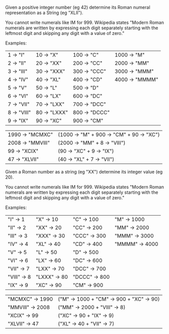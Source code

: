 

Given a positive integer number (eg 42) determine
its Roman numeral representation as a String (eg "XLII").

You cannot write numerals like IM for 999.
Wikipedia states "Modern Roman numerals are written by
expressing each digit separately starting with the
leftmost digit and skipping any digit with a value of zero."

Examples:


| | | | |
|:-----------|:-------------|:--------------|:-----------|
|1 ->    "I" | 10 ->    "X" | 100 ->    "C" | 1000 ->    "M"|
|2 ->   "II" | 20 ->   "XX" | 200 ->   "CC" | 2000 ->   "MM"|
|3 ->  "III" | 30 ->  "XXX" | 300 ->  "CCC" | 3000 ->  "MMM"|
|4 ->   "IV" | 40 ->   "XL" | 400 ->   "CD" | 4000 -> "MMMM"|
|5 ->    "V" | 50 ->    "L" | 500 ->    "D" |  |
|6 ->   "VI" | 60 ->   "LX" | 600 ->   "DC" ||
|7 ->  "VII" | 70 ->  "LXX" | 700 ->  "DCC" ||
|8 -> "VIII" | 80 -> "LXXX" | 800 -> "DCCC" ||
|9 ->   "IX" | 90 ->   "XC" | 900 ->   "CM" ||


| | | 
|:-----------|:-------------|
|1990 -> "MCMXC" | (1000 -> "M"  + 900 -> "CM" + 90 -> "XC")|
|2008 -> "MMVIII" |(2000 -> "MM" + 8 -> "VIII")|
|  99 -> "XCIX"   |(90 -> "XC" + 9 -> "IX")|
| 47 -> "XLVII"  |(40 -> "XL" + 7 -> "VII")|





Given a Roman number as a string (eg "XX") determine
its integer value (eg 20).

You cannot write numerals like IM for 999.
Wikipedia states "Modern Roman numerals are written by
expressing each digit separately starting with the
leftmost digit and skipping any digit with a value of zero."

Examples:

| | | | |
|:-----------|:-------------|:--------------|:-----------|
|  "I" -> 1 |    "X" -> 10 |    "C" -> 100 |    "M" -> 1000 |
| "II" -> 2 |   "XX" -> 20 |   "CC" -> 200 |   "MM" -> 2000 |
| "III" -> 3 |  "XXX" -> 30 |  "CCC" -> 300 |  "MMM" -> 3000 |
|  "IV" -> 4 |   "XL" -> 40 |   "CD" -> 400 | "MMMM" -> 4000 |
|   "V" -> 5 |    "L" -> 50 |    "D" -> 500 | |
|  "VI" -> 6 |   "LX" -> 60 |   "DC" -> 600 | |
| "VII" -> 7 |  "LXX" -> 70 |  "DCC" -> 700 | |
|"VIII" -> 8 | "LXXX" -> 80 | "DCCC" -> 800 | |
|  "IX" -> 9 |   "XC" -> 90 |   "CM" -> 900 | |


| | | 
|:-----------|:-------------|
| "MCMXC" -> 1990 |("M" -> 1000 + "CM" -> 900 + "XC" -> 90)|
|"MMVIII" -> 2008 |("MM" -> 2000 + "VIII" -> 8)|
|  "XCIX" -> 99   |("XC" -> 90 + "IX" -> 9)|
| "XLVII" -> 47   |("XL" -> 40 + "VII" -> 7)|


